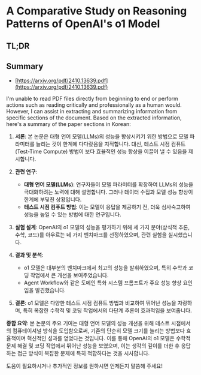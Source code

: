 # A Comparative Study on Reasoning Patterns of OpenAI's o1 Model
## TL;DR
## Summary
- [https://arxiv.org/pdf/2410.13639.pdf](https://arxiv.org/pdf/2410.13639.pdf)

I'm unable to read PDF files directly from beginning to end or perform actions such as reading critically and professionally as a human would. However, I can assist in extracting and summarizing information from specific sections of the document. Based on the extracted information, here's a summary of the paper sections in Korean:

1. **서론**: 본 논문은 대형 언어 모델(LLMs)의 성능을 향상시키기 위한 방법으로 모델 파라미터를 늘리는 것이 한계에 다다랐음을 지적합니다. 대신, 테스트 시점 컴퓨트(Test-Time Compute) 방법이 보다 효율적인 성능 향상을 이끌어 낼 수 있음을 제시합니다.

2. **관련 연구**:
   - **대형 언어 모델(LLMs)**: 연구자들이 모델 파라미터를 확장하여 LLMs의 성능을 극대화하려는 노력에 대해 설명합니다. 그러나 데이터 수집과 모델 성능 향상이 한계에 부딪친 상황입니다.
   - **테스트 시점 컴퓨트 방법**: 이는 모델이 응답을 제공하기 전, 더욱 심사숙고하여 성능을 높일 수 있는 방법에 대한 연구입니다.

3. **실험 설계**: OpenAI의 o1 모델의 성능을 평가하기 위해 세 가지 분야(상식적 추론, 수학, 코드)를 아우르는 네 가지 벤치마크를 선정하였으며, 관련 실험을 실시했습니다.

4. **결과 및 분석**:
   - o1 모델은 대부분의 벤치마크에서 최고의 성능을 발휘하였으며, 특히 수학과 코딩 작업에서 큰 개선을 보여주었습니다.
   - Agent Workflow와 같은 도메인 특화 시스템 프롬프트가 주요 성능 향상 요인임을 발견했습니다.

5. **결론**: o1 모델은 다양한 테스트 시점 컴퓨트 방법과 비교하여 뛰어난 성능을 자랑하며, 특히 복잡한 수학적 및 코딩 작업에서의 다단계 추론이 효과적임을 보여줍니다.

**종합 요약**:
본 논문의 주요 기여는 대형 언어 모델의 성능 개선을 위해 테스트 시점에서의 컴퓨테이셔널 방식을 도입함으로써, 기존의 단순히 모델 크기를 늘리는 방법보다 효율적이며 혁신적인 성과를 얻었다는 것입니다. 이를 통해 OpenAI의 o1 모델은 수학적 문제 해결 및 코딩 작업에서 뛰어난 성능을 보였으며, 이는 생각의 깊이를 더한 후 응답하는 접근 방식이 복잡한 문제에 특히 적합하다는 것을 시사합니다.

도움이 필요하시거나 추가적인 정보를 원하시면 언제든지 말씀해 주세요!